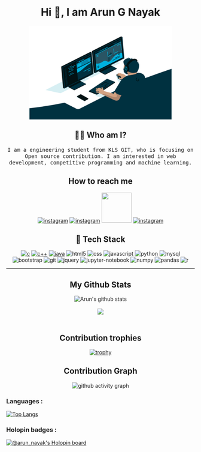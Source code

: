 <!---
Arun9739/Arun9739 is a ✨ special ✨ repository because its `README.md` (this file) appears on your GitHub profile.
You can click the Preview link to take a look at your changes.
--->

<h1 align="center"> Hi 👋, I am Arun G Nayak </h1>
<p align="center">
    <a href="https://github.com/Arun9739"><img align="center" height="250" width="380" alt="" src="coder.gif "/></a> 
</p>

<h2 align="center"> 👨‍💻 Who am I?</h2>
<p align="center">
  <samp> I am a engineering student from KLS GIT, who is focusing on Open source contribution. I am interested in web development, competitive programming and machine learning.
</samp><br>
</p>

<h2 align="center"> How to reach me </h2>

<div align="center">

<a href = "mailto:nayakarun02@gmail.com" target ="blank"> <img src="https://user-images.githubusercontent.com/84305637/201382070-00f1f9ba-c37d-4b0a-9270-730e1d646b91.png" alt="instagram" width="80" height="80"></a>
<a href = "www.linkedin.com/in/arun-g-nayak" target ="blank"> <img src="https://user-images.githubusercontent.com/84305637/201383216-78611d85-9771-42ff-8a9d-e5dd1d5655af.png" alt="instagram" width="80" height="80"></a>
<a href = "https://twitter.com/arunnayakg7" target ="blank"> <img src="https://user-images.githubusercontent.com/84305637/201380771-3ce2a265-2d21-4ebf-9553-c4e70fb647d0.png" width="80" height="80"></a>
<a href = "https://instagram.com/arun_nayak_2002" target ="blank"> <img src="https://user-images.githubusercontent.com/84305637/200871156-ce91fea1-4c78-4666-8a36-02963b357ce5.png" alt="instagram" width="80" height="80"></a>
    
    
</div>

<h2 align="center"> 🔭 Tech Stack</h2>
    <p align="center">
        <a href="https://www.programiz.com/c-programming"><img src="https://cdn.jsdelivr.net/gh/devicons/devicon/icons/c/c-original.svg" alt="c" width="70" height="70" /></a>
        <a href="https://www.programiz.com/cpp-programming"><img src="https://cdn.jsdelivr.net/gh/devicons/devicon/icons/cplusplus/cplusplus-original.svg" alt="c++" width="70" height="70" /></a>
        <a href="https://www.programiz.com/java-programming"><img src="https://cdn.jsdelivr.net/gh/devicons/devicon/icons/java/java-original-wordmark.svg" alt="java" width="70" height="70" /></a>
        <img src="https://cdn.jsdelivr.net/gh/devicons/devicon/icons/html5/html5-original.svg" alt="html5" width="70" height="70" />
        <img src="https://cdn.jsdelivr.net/gh/devicons/devicon/icons/css3/css3-original.svg" alt="css" width="70" height="70" />
        <img src="https://cdn.jsdelivr.net/gh/devicons/devicon/icons/javascript/javascript-original.svg" alt="javascript" width="70" height="70" />
        <img src="https://cdn.jsdelivr.net/gh/devicons/devicon/icons/python/python-original.svg" alt="python" width="70" height="70" />
        <img src="https://cdn.jsdelivr.net/gh/devicons/devicon/icons/mysql/mysql-original-wordmark.svg" alt="mysql" width="70" height="70" />
        <img src="https://cdn.jsdelivr.net/gh/devicons/devicon/icons/bootstrap/bootstrap-original.svg" alt="bootstrap" width="70" height="70" />
        <img src="https://cdn.jsdelivr.net/gh/devicons/devicon/icons/git/git-original.svg" alt="git" width="70" height="70" />
        <img src="https://cdn.jsdelivr.net/gh/devicons/devicon/icons/jquery/jquery-plain-wordmark.svg" alt="jquery" width="70" height="70" />
        <img src="https://cdn.jsdelivr.net/gh/devicons/devicon/icons/jupyter/jupyter-original.svg" alt="jupyter-notebook" width="70" height="70" />
        <img src="https://cdn.jsdelivr.net/gh/devicons/devicon/icons/numpy/numpy-original.svg" alt="numpy" width="70" height="70" />
        <img src="https://cdn.jsdelivr.net/gh/devicons/devicon/icons/pandas/pandas-original-wordmark.svg" alt="pandas" width="70" height="70" />
        <img src="https://cdn.jsdelivr.net/gh/devicons/devicon/icons/r/r-original.svg" alt="r" width="70" height="70" />
    </p>

<hr>

<h2 align="center">My Github Stats</h2>
<div align="center">
    <img src="https://github-readme-stats.vercel.app/api?username=Arun9739&show_icons=true&theme=radical" alt="Arun's github stats">
</div>

<br>

<div align="center">
    <img src="http://github-readme-streak-stats.herokuapp.com?user=Arun9739&theme=radical&date_format=j%20M%5B%20Y%5D">
</div>

<br>

<h2 align="center"> Contribution trophies </h2>
<div align="center">
    
[![trophy](https://github-profile-trophy.vercel.app/?username=Arun9739)](https://github.com/ryo-ma/github-profile-trophy)
</div>

<h2 align="center"> Contribution Graph </h2>
<div align="center">
     
![github activity graph](https://activity-graph.herokuapp.com/graph?username=Arun9739&theme=dracula&layout=compact&title_color=FF69B4&hide_border=true&area=true)
</div>

<h3> Languages : </h3>

[![Top Langs](https://github-readme-stats.vercel.app/api/top-langs/?username=Arun9739&langs_count=8)](https://github.com/anuraghazra/github-readme-stats)

<h3> Holopin badges : </h3>

[![@arun_nayak's Holopin board](https://holopin.me/arun_nayak)](https://holopin.io/@arun_nayak)


